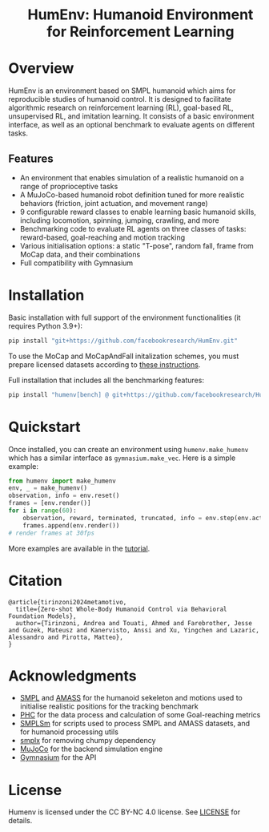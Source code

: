 

<div id="user-content-toc">
  <ul align="center" style="list-style: none;">
    <summary>
      <h1> HumEnv: Humanoid Environment for Reinforcement Learning</h1>
    </summary>
  </ul>
</div>

# Overview

HumEnv is an environment based on SMPL humanoid which aims for reproducible studies of humanoid control. It is designed to facilitate algorithmic research on reinforcement learning (RL), goal-based RL, unsupervised RL, and imitation learning. It consists of a basic environment interface, as well as an optional benchmark to evaluate agents on different tasks.

## Features

 * An environment that enables simulation of a realistic humanoid on a range of proprioceptive tasks
 * A MuJoCo-based humanoid robot definition tuned for more realistic behaviors (friction, joint actuation, and movement range) 
 * 9 configurable reward classes to enable learning basic humanoid skills, including locomotion, spinning, jumping, crawling, and more
 * Benchmarking code to evaluate RL agents on three classes of tasks: reward-based, goal-reaching and motion tracking
 * Various initialisation options: a static "T-pose", random fall, frame from MoCap data, and their combinations
 * Full compatibility with Gymnasium 

# Installation

Basic installation with full support of the environment functionalities (it requires Python 3.9+):

```bash
pip install "git+https://github.com/facebookresearch/HumEnv.git"
```

To use the MoCap and MoCapAndFall initalization schemes, you must prepare licensed datasets according to [these instructions](data_preparation/README.md).

Full installation that includes all the benchmarking features:

```bash
pip install "humenv[bench] @ git+https://github.com/facebookresearch/HumEnv.git"
```

# Quickstart

Once installed, you can create an environment using `humenv.make_humenv` which has a similar interface as `gymnasium.make_vec`.
Here is a simple example:

```python
from humenv import make_humenv
env, _ = make_humenv()
observation, info = env.reset()
frames = [env.render()]
for i in range(60):
    observation, reward, terminated, truncated, info = env.step(env.action_space.sample())
    frames.append(env.render())
# render frames at 30fps
```

More examples are available in the [tutorial](tutorial.ipynb).

# Citation
```
@article{tirinzoni2024metamotivo,
  title={Zero-shot Whole-Body Humanoid Control via Behavioral Foundation Models},
  author={Tirinzoni, Andrea and Touati, Ahmed and Farebrother, Jesse and Guzek, Mateusz and Kanervisto, Anssi and Xu, Yingchen and Lazaric, Alessandro and Pirotta, Matteo},
}
```

# Acknowledgments

 * [SMPL](https://smpl.is.tue.mpg.de/) and [AMASS](https://amass.is.tue.mpg.de/) for the humanoid sekeleton and motions used to initialise realistic positions for the tracking benchmark
 * [PHC](https://github.com/ZhengyiLuo/PHC) for the data process and calculation of some Goal-reaching metrics
 * [SMPLSm](https://github.com/ZhengyiLuo/SMPLSim) for scripts used to process SMPL and AMASS datasets, and for humanoid processing utils
 * [smplx](https://github.com/vchoutas/smplx.git) for removing chumpy dependency
 * [MuJoCo](https://github.com/google-deepmind/mujoco) for the backend simulation engine
 * [Gymnasium](https://github.com/Farama-Foundation/Gymnasium) for the API 

# License

Humenv is licensed under the CC BY-NC 4.0 license. See [LICENSE](LICENSE) for details.
